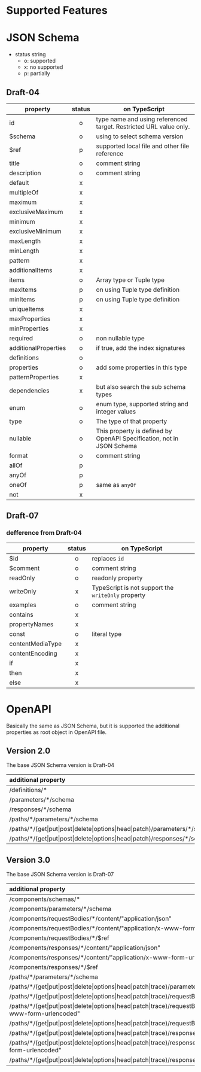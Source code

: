 Supported Features
=====

# JSON Schema

- status string
  - o: supported
  - x: no supported
  - p: partially

## Draft-04

|property|status|on TypeScript|
|--------|:----:|----|
|id|o|type name and using referenced target. Restricted URL value only.|
|$schema|o|using to select schema version|
|$ref|p|supported local file and other file reference|
|title|o|comment string|
|description|o|comment string|
|default|x||
|multipleOf|x||
|maximum|x||
|exclusiveMaximum|x||
|minimum|x||
|exclusiveMinimum|x||
|maxLength|x||
|minLength|x||
|pattern|x||
|additionalItems|x||
|items|o|Array type or Tuple type|
|maxItems|p|on using Tuple type definition|
|minItems|p|on using Tuple type definition|
|uniqueItems|x||
|maxProperties|x||
|minProperties|x||
|required|o|non nullable type|
|additionalProperties|o|if true, add the index signatures|
|definitions|o||
|properties|o|add some properties in this type|
|patternProperties|x||
|dependencies|x|but also search the sub schema types|
|enum|o|enum type, supported string and integer values|
|type|o|The type of that property|
|nullable|o|This property is defined by OpenAPI Specification, not in JSON Schema|
|format|o|comment string|
|allOf|p||
|anyOf|p||
|oneOf|p|same as `anyOf`|
|not|x||

## Draft-07

### defference from Draft-04

|property|status|on TypeScript|
|--------|:----:|----|
|$id|o|replaces `id`|
|$comment|o|comment string|
|readOnly|o|readonly property|
|writeOnly|x|TypeScript is not support the `writeOnly` property|
|examples|o|comment string|
|contains|x||
|propertyNames|x||
|const|o|literal type|
|contentMediaType|x||
|contentEncoding|x||
|if|x||
|then|x||
|else|x||


# OpenAPI

Basically the same as JSON Schema, but it is supported the additional properties as root object in OpenAPI file.

## Version 2.0

The base JSON Schema version is Draft-04

|additional property|
|:------------------|
|/definitions/*|
|/parameters/*/schema|
|/responses/*/schema|
|/paths/\*/parameters/*/schema|
|/paths/\*/(get\|put\|post\|delete\|options\|head\|patch)/parameters/*/schema|
|/paths/\*/(get\|put\|post\|delete\|options\|head\|patch)/responses/*/schema|

## Version 3.0

The base JSON Schema version is Draft-07

|additional property|
|:------------------|
|/components/schemas/*|
|/components/parameters/*/schema|
|/components/requestBodies/*/content/"application/json"|
|/components/requestBodies/*/content/"application/x-www-form-urlencoded"|
|/components/requestBodies/*/$ref|
|/components/responses/*/content/"application/json"|
|/components/responses/*/content/"application/x-www-form-urlencoded"|
|/components/responses/*/$ref|
|/paths/\*/parameters/*/schema|
|/paths/\*/(get\|put\|post\|delete\|options\|head\|patch\|trace)/parameters/*/schema|
|/paths/\*/(get\|put\|post\|delete\|options\|head\|patch\|trace)/requestBodies/*/content/"application/json"|
|/paths/\*/(get\|put\|post\|delete\|options\|head\|patch\|trace)/requestBodies/*/content/"application/x-www-form-urlencoded"|
|/paths/\*/(get\|put\|post\|delete\|options\|head\|patch\|trace)/requestBodies/*/$ref|
|/paths/\*/(get\|put\|post\|delete\|options\|head\|patch\|trace)/responses/*/content/"application/json"|
|/paths/\*/(get\|put\|post\|delete\|options\|head\|patch\|trace)/responses/*/content/"application/x-www-form-urlencoded"|
|/paths/\*/(get\|put\|post\|delete\|options\|head\|patch\|trace)/responses/*/$ref|
